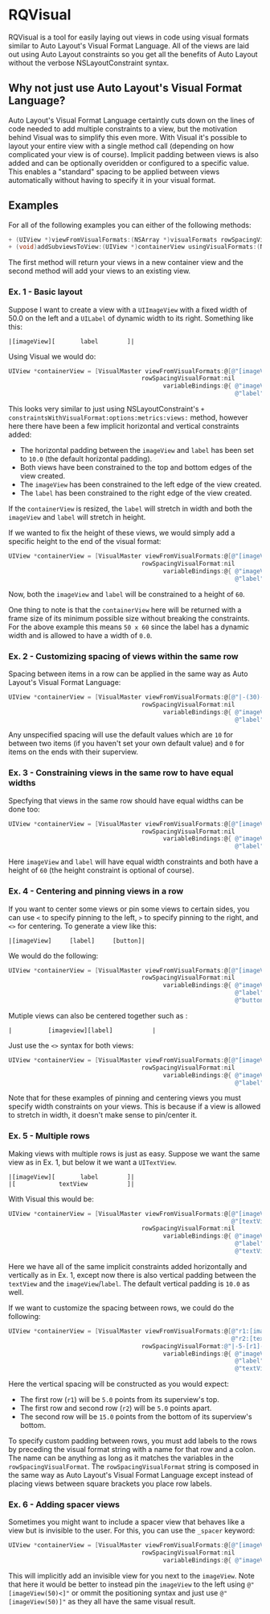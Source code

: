 # RQVisual

RQVisual is a tool for easily laying out views in code using visual formats similar to Auto Layout's Visual Format Language. All of the views are laid out using Auto Layout constraints so you get all the benefits of Auto Layout without the verbose NSLayoutConstraint syntax.

## Why not just use Auto Layout's Visual Format Language?

Auto Layout's Visual Format Language certaintly cuts down on the lines of code needed to add multiple constraints to a view, but the motivation behind Visual was to simplify this even more. With Visual it's possible to layout your entire view with a single method call (depending on how complicated your view is of course). Implicit padding between views is also added and can be optionally overidden or configured to a specific value. This enables a "standard" spacing to be applied between views automatically without having to specify it in your visual format.

## Examples

For all of the following examples you can either of the following methods:
```Objective-C
+ (UIView *)viewFromVisualFormats:(NSArray *)visualFormats rowSpacingVisualFormat:(NSString *)rowSpacingVisualFormat variableBindings:(NSDictionary *)variableBindings;
+ (void)addSubviewsToView:(UIView *)containerView usingVisualFormats:(NSArray *)visualFormats rowSpacingVisualFormat:(NSString *)rowSpacingVisualFormat variableBindings:(NSDictionary *)variableBindings;
``` 
The first method will return your views in a new container view and the second method will add your views to an existing view.

### Ex. 1 - Basic layout

Suppose I want to create a view with a `UIImageView` with a fixed width of 50.0 on the left and a `UILabel` of dynamic width to its right. Something like this:
```
|[imageView][       label        ]|
```
Using Visual we would do:
```Objective-C
UIView *containerView = [VisualMaster viewFromVisualFormats:@[@"[imageView(50)][label]"]
                                     rowSpacingVisualFormat:nil
                                           variableBindings:@{ @"imageView": imageView,
                                                               @"label":     label }];

```
This looks very similar to just using NSLayoutConstraint's `+ constraintsWithVisualFormat:options:metrics:views:` method, however here there have been a few implicit horizontal and vertical constraints added:

* The horizontal padding between the `imageView` and `label` has been set to `10.0` (the default horizontal padding).
* Both views have been constrained to the top and bottom edges of the view created.
* The `imageView` has been constrained to the left edge of the view created.
* The `label` has been constrained to the right edge of the view created.

If the `containerView` is resized, the `label` will stretch in width and both the `imageView` and `label` will stretch in height. 

If we wanted to fix the height of these views, we would simply add a specific height to the end of the visual format:
```Objective-C
UIView *containerView = [VisualMaster viewFromVisualFormats:@[@"[imageView(50)][label](60)"]
                                     rowSpacingVisualFormat:nil
                                           variableBindings:@{ @"imageView": imageView,
                                                               @"label":     label }];

```
Now, both the `imageView` and `label` will be constrained to a height of `60`.

One thing to note is that the `containerView` here will be returned with a frame size of its minimum possible size without breaking the constraints. For the above example this means `50 x 60` since the label has a dynamic width and is allowed to have a width of `0.0`.

### Ex. 2 - Customizing spacing of views within the same row

Spacing between items in a row can be applied in the same way as Auto Layout's Visual Format Language:
```Objective-C
UIView *containerView = [VisualMaster viewFromVisualFormats:@[@"|-(30)-[imageView(50)]-(40)-[label](60)"]
                                     rowSpacingVisualFormat:nil
                                           variableBindings:@{ @"imageView": imageView,
                                                               @"label":     label }];

```
Any unspecified spacing will use the default values which are `10` for between two items (if you haven't set your own default value) and `0` for items on the ends with their superview.

### Ex. 3 - Constraining views in the same row to have equal widths

Specfying that views in the same row should have equal widths can be done too:
```Objective-C
UIView *containerView = [VisualMaster viewFromVisualFormats:@[@"[imageView(==)][label(==)](60)"]
                                     rowSpacingVisualFormat:nil
                                           variableBindings:@{ @"imageView": imageView,
                                                               @"label":     label }];

```
Here `imageView` and `label` will have equal width constraints and both have a height of `60` (the height constraint is optional of course).

### Ex. 4 - Centering and pinning views in a row

If you want to center some views or pin some views to certain sides, you can use `<` to specify pinning to the left, `>` to specify pinning to the right, and `<>` for centering. To generate a view like this:
```
|[imageView]     [label]     [button]|
```
We would do the following:
```Objective-C
UIView *containerView = [VisualMaster viewFromVisualFormats:@[@"[imageView(50)<][label(50)<>][button(50)>](60)"]
                                     rowSpacingVisualFormat:nil
                                           variableBindings:@{ @"imageView": imageView,
                                                               @"label":     label,
                                                               @"button"     button }];

```

Mutiple views can also be centered together such as :
```
|          [imageview][label]           |
```
Just use the `<>` syntax for both views:
```Objective-C
UIView *containerView = [VisualMaster viewFromVisualFormats:@[@"[imageView(50)<>][label(50)<>](60)"]
                                     rowSpacingVisualFormat:nil
                                           variableBindings:@{ @"imageView": imageView,
                                                               @"label":     label }];

```

Note that for these examples of pinning and centering views you must specify width constraints on your views. This is because if a view is allowed to stretch in width, it doesn't make sense to pin/center it.

### Ex. 5 - Multiple rows

Making views with multiple rows is just as easy. Suppose we want the same view as in Ex. 1, but below it we want a `UITextView`.
```
|[imageView][       label        ]|
|[            textView           ]|
```
With Visual this would be:

```Objective-C
UIView *containerView = [VisualMaster viewFromVisualFormats:@[@"[imageView(50)][label](60)",
                                                              @"[textView]"]
                                     rowSpacingVisualFormat:nil
                                           variableBindings:@{ @"imageView": imageView,
                                                               @"label":     label,
                                                               @"textView":  textView }];

```
Here we have all of the same implicit constraints added horizontally and vertically as in Ex. 1, except now there is also vertical padding between the `textView` and the `imageView`/`label`. The default vertical padding is `10.0` as well.

If we want to customize the spacing between rows, we could do the following:
```Objective-C
UIView *containerView = [VisualMaster viewFromVisualFormats:@[@"r1:[imageView(50)][label](60)",
                                                              @"r2:[textView]"]
                                     rowSpacingVisualFormat:@"|-5-[r1]-5-[r2]-15-|"
                                           variableBindings:@{ @"imageView": imageView,
                                                               @"label":     label,
                                                               @"textView":  textView }];

```
Here the vertical spacing will be constructed as you would expect:

* The first row (`r1`) will be `5.0` points from its superview's top.
* The first row and second row (`r2`) will be `5.0` points apart.
* The second row will be `15.0` points from the bottom of its superview's bottom.

To specify custom padding between rows, you must add labels to the rows by preceding the visual format string with a name for that row and a colon. The name can be anything as long as it matches the variables in the `rowSpacingVisualFormat`. The `rowSpacingVisualFormat` string is composed in the same way as Auto Layout's Visual Format Language except instead of placing views between square brackets you place row labels.

### Ex. 6 - Adding spacer views

Sometimes you might want to include a spacer view that behaves like a view but is invisible to the user. For this, you can use the `_spacer` keyword:
```Objective-C
UIView *containerView = [VisualMaster viewFromVisualFormats:@[@"[imageView(50)][_spacer]"]
                                     rowSpacingVisualFormat:nil
                                           variableBindings:@{ @"imageView": imageView }];

```
This will implicitly add an invisible view for you next to the `imageView`. Note that here it would be better to instead pin the `imageView` to the left using `@"[imageView(50)<]"` or ommit the positioning syntax and just use `@"[imageView(50)]"` as they all have the same visual result.
